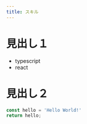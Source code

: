 ```yaml
---
title: スキル
---
```

# 見出し１

+ typescript
+ react

# 見出し２

``` HelloWorld.ts
const hello = 'Hello World!'
return hello;
```
